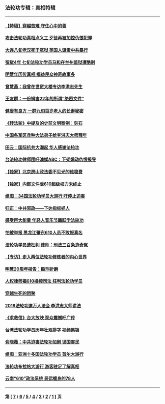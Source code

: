 ### 法轮功专辑：真相特辑
---
#### [【特稿】穿越苦难 守住心中的善](../../pages/nf4389/n13784979.md?08130430) 
#### [攻击法轮功真相点义工 歹徒再被加控仇恨犯罪](../../pages/nf4389/n13601019.md?08130430) 
#### [大连八旬老汉死于冤狱 英国人谴责中共暴行](../../pages/nf4389/n13480118.md?08130430) 
#### [冤狱4年 七旬法轮功学员马和在兰州监狱遭酷刑](../../pages/nf4389/n13304688.md?08130430) 
#### [明慧年历传真相 福益民众神奇故事多](../../pages/nf4389/n13294545.md?08130430) 
#### [曾慧燕：我曾在世贸大楼专访李洪志先生](../../pages/nf4389/n12898729.md?08130430) 
#### [王友群：一份祸害22年的所谓“绝密文件”](../../pages/nf4389/n12871750.md?08130430) 
#### [健康有良方 一群九旬百岁老人的长寿秘密](../../pages/nf4389/n12847475.md?08130430) 
#### [《转法轮》中提及的史前文明案例：刻石](../../pages/nf4389/n12758577.md?08130430) 
#### [中国各军区兵种大法弟子给李洪志大师拜年](../../pages/nf4389/n12750047.md?08130430) 
#### [田云：国际抗共大潮起 华人感谢法轮功](../../pages/nf4389/n12357708.md?08130430) 
#### [台法轮功律师团吁澳媒ABC：下架煽动仇恨报导](../../pages/nf4389/n12279917.md?08130430) 
#### [【独家】北京房山政法委不见光的维稳费](../../pages/nf4389/n12031979.md?08130430) 
#### [【独家】内部文件泄610超级权力未终止](../../pages/nf4389/n12023895.md?08130430) 
#### [组图：34国法轮功学员大游行 吁停止迫害](../../pages/nf4389/n11492658.md?08130430) 
#### [归正：中共邪政——下达指标抓人](../../pages/nf4389/n11474770.md?08130430) 
#### [感受巨大能量 年轻人音乐节踊跃学法轮功](../../pages/nf4389/n11441981.md?08130430) 
#### [怕被举报 黑龙江肇东610人员不敢报真名](../../pages/nf4389/n11436499.md?08130430) 
#### [法轮功学员遭枉判 律师：刑法三百条造奇冤](../../pages/nf4389/n11433943.md?08130430) 
#### [【专访】走入两位法轮功修炼者的内心世界](../../pages/nf4389/n11415623.md?08130430) 
#### [明慧20周年报告：酷刑折磨](../../pages/nf4389/n11387954.md?08130430) 
#### [人权律师揭610操控司法 枉判法轮功学员](../../pages/nf4389/n11313370.md?08130430) 
#### [穿越生死的团聚](../../pages/nf4389/n11258922.md?08130430) 
#### [2019法轮功逾万人法会 李洪志大师讲法](../../pages/nf4389/n11265303.md?08130430) 
#### [《求救信》台大放映 观众震撼吁广传](../../pages/nf4389/n10922251.md?08130430) 
#### [台湾法轮功学员历年壮观排字 视频集锦](../../pages/nf4389/n10878789.md?08130430) 
#### [俞晓薇：中共迫害法轮功加剧 误国害民](../../pages/nf4389/n10859260.md?08130430) 
#### [组图：亚洲十多国法轮功学员 首尔大游行](../../pages/nf4389/n10781149.md?08130430) 
#### [法轮功布拉格大游行 游客驻足了解真相](../../pages/nf4389/n10749360.md?08130430) 
#### [云南“610”政法系统 恶运缠身的78人](../../pages/nf4389/n10747534.md?08130430) 

---
#### 第 [ [7](./7.md?08130430) / [6](./6.md?08130430) / [5](./5.md?08130430) / [4](./4.md?08130430) / [3](./3.md?08130430) / [2](./2.md?08130430) / [1](./1.md?08130430) ] 页
